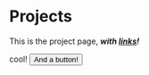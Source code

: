 # Projects

This is the project page, _**with [links](https://duckduckgo.com)!**_

cool!
<button>And a button!</button>
